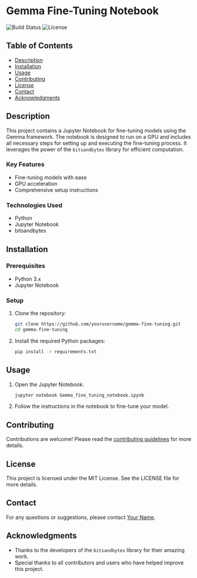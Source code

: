 # Gemma Fine-Tuning Notebook

![Build Status](https://img.shields.io/badge/build-passing-brightgreen)
![License](https://img.shields.io/badge/license-MIT-blue)

## Table of Contents
- [Description](#description)
- [Installation](#installation)
- [Usage](#usage)
- [Contributing](#contributing)
- [License](#license)
- [Contact](#contact)
- [Acknowledgments](#acknowledgments)

## Description
This project contains a Jupyter Notebook for fine-tuning models using the Gemma framework. The notebook is designed to run on a GPU and includes all necessary steps for setting up and executing the fine-tuning process. It leverages the power of the `bitsandbytes` library for efficient computation.

### Key Features
- Fine-tuning models with ease
- GPU acceleration
- Comprehensive setup instructions

### Technologies Used
- Python
- Jupyter Notebook
- bitsandbytes

## Installation
### Prerequisites
- Python 3.x
- Jupyter Notebook

### Setup
1. Clone the repository:
   ```bash
   git clone https://github.com/yourusername/gemma-fine-tuning.git
   cd gemma-fine-tuning
   ```
2. Install the required Python packages:
   ```bash
   pip install -r requirements.txt
   ```

## Usage
1. Open the Jupyter Notebook:
   ```bash
   jupyter notebook Gemma_fine_tuning_notebook.ipynb
   ```
2. Follow the instructions in the notebook to fine-tune your model.

## Contributing
Contributions are welcome! Please read the [contributing guidelines](CONTRIBUTING.md) for more details.

## License
This project is licensed under the MIT License. See the LICENSE file for more details.

## Contact
For any questions or suggestions, please contact [Your Name](mailto:your.email@example.com).

## Acknowledgments
- Thanks to the developers of the `bitsandbytes` library for their amazing work.
- Special thanks to all contributors and users who have helped improve this project.
